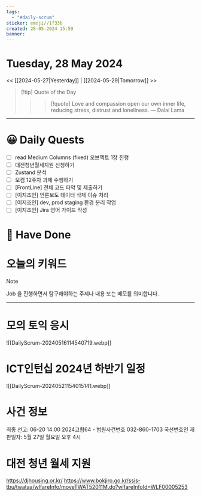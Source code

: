 ```yaml
---
tags:
  - "#daily-scrum"
sticker: emoji//1f33b
created: 28-05-2024 15:59
banner:
---
```

# Tuesday, 28 May 2024
<< [[2024-05-27|Yesterday]] | [[2024-05-29|Tomorrow]] >>

> [!tip] Quote of the Day  
> > > [!quote] Love and compassion open our own inner life, reducing stress, distrust and loneliness.
> — Dalai Lama

---

#  😀 Daily Quests
- [ ] read Medium Columns (fixed)
 오브젝트 1장 진행
- [ ] 대전청년월세지원 신청하기
- [ ] Zustand 분석
- [ ] 모컴 12주차 과제 수행하기
- [ ] [FrontLine] 전체 코드 파악 및 제출하기 
- [ ] [이지조인] 언론보도 데이터 삭제 이슈 처리
- [ ] [이지조인] dev, prod staging 환경 분리 작업
- [ ] [이지조인] Jira 영어 가이드 작성
	
# 🙂 Have Done



# 오늘의 키워드

> [!NOTE]
> Job 을 진행하면서 탐구해야하는 주제나 내용 또는 메모를 의미합니다.


---

# 모의 토익 응시
![[DailyScrum-20240516114540719.webp]]

# ICT인턴십 2024년 하반기 일정
![[DailyScrum-20240521154015141.webp]]

# 사건 정보
최종 선고: 06-20 14:00
2024고합64 - 법원사건번호
032-860-1703
국선변호인
재판일자: 5월 27일 월요일 오후 4시

# 대전 청년 월세 지원
https://djhousing.or.kr/
https://www.bokjiro.go.kr/ssis-tbu/twataa/wlfareInfo/moveTWAT52011M.do?wlfareInfoId=WLF00005253
